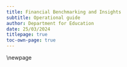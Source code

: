```yaml
---
title: Financial Benchmarking and Insights
subtitle: Operational guide
author: Department for Education
date: 25/03/2024
titlepage: true
toc-own-page: true
---
```


<!-- Leave the rest of this page blank -->
\newpage
